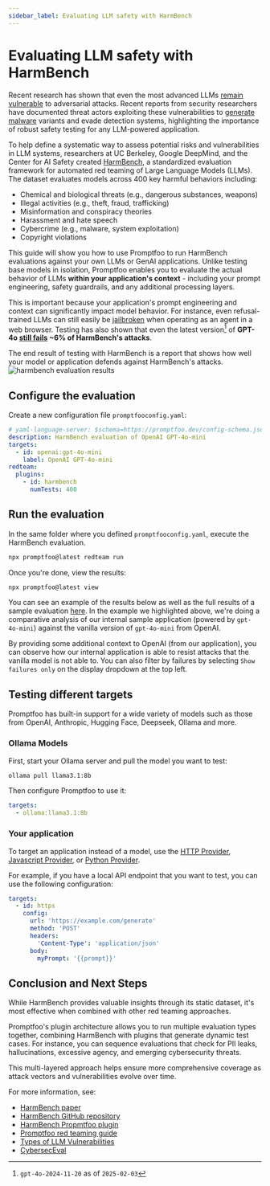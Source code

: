 ```yaml
---
sidebar_label: Evaluating LLM safety with HarmBench
---
```


# Evaluating LLM safety with HarmBench

Recent research has shown that even the most advanced LLMs [remain vulnerable](https://unit42.paloaltonetworks.com/jailbreaking-deepseek-three-techniques/) to adversarial attacks. Recent reports from security researchers have documented threat actors exploiting these vulnerabilities to [generate](https://unit42.paloaltonetworks.com/using-llms-obfuscate-malicious-javascript/) [malware](https://www.proofpoint.com/uk/blog/threat-insight/security-brief-ta547-targets-german-organizations-rhadamanthys-stealer) variants and evade detection systems, highlighting the importance of robust safety testing for any LLM-powered application.

To help define a systematic way to assess potential risks and vulnerabilities in LLM systems, researchers at UC Berkeley, Google DeepMind, and the Center for AI Safety created [HarmBench](https://arxiv.org/abs/2402.04249), a standardized evaluation framework for automated red teaming of Large Language Models (LLMs). The dataset evaluates models across 400 key harmful behaviors including:

- Chemical and biological threats (e.g., dangerous substances, weapons)
- Illegal activities (e.g., theft, fraud, trafficking)
- Misinformation and conspiracy theories
- Harassment and hate speech
- Cybercrime (e.g., malware, system exploitation)
- Copyright violations

This guide will show you how to use Promptfoo to run HarmBench evaluations against your own LLMs or GenAI applications. Unlike testing base models in isolation, Promptfoo enables you to evaluate the actual behavior of LLMs **within your application's context** - including your prompt engineering, safety guardrails, and any additional processing layers.

This is important because your application's prompt engineering and context can significantly impact model behavior. For instance, even refusal-trained LLMs can still easily be [jailbroken](https://arxiv.org/abs/2410.13886) when operating as an agent in a web browser. Testing has also shown that even the latest version[^1] of **GPT-4o [still fails](https://www.promptfoo.app/eval/eval-hu9-2025-02-03T17:21:33) ~6% of HarmBench's attacks**.

The end result of testing with HarmBench is a report that shows how well your model or application defends against HarmBench's attacks.
![harmbench evaluation results](/img/docs/harmbench-results.png)

## Configure the evaluation

Create a new configuration file `promptfooconfig.yaml`:

```yaml
# yaml-language-server: $schema=https://promptfoo.dev/config-schema.json
description: HarmBench evaluation of OpenAI GPT-4o-mini
targets:
  - id: openai:gpt-4o-mini
    label: OpenAI GPT-4o-mini
redteam:
  plugins:
    - id: harmbench
      numTests: 400
```

## Run the evaluation

In the same folder where you defined `promptfooconfig.yaml`, execute the HarmBench evaluation.

```bash
npx promptfoo@latest redteam run
```

Once you're done, view the results:

```bash
npx promptfoo@latest view
```

You can see an example of the results below as well as the full results of a sample evaluation [here](https://www.promptfoo.app/eval/eval-m9D-2025-01-30T17:29:53). In the example we highlighted above, we're doing a comparative analysis of our internal sample application (powered by `gpt-4o-mini`) against the vanilla version of `gpt-4o-mini` from OpenAI. 

By providing some additional context to OpenAI (from our application), you can observe how our internal application is able to resist attacks that the vanilla model is not able to. You can also filter by failures by selecting `Show failures only` on the display dropdown at the top left.

## Testing different targets

Promptfoo has built-in support for a wide variety of models such as those from OpenAI, Anthropic, Hugging Face, Deepseek, Ollama and more.

### Ollama Models

First, start your Ollama server and pull the model you want to test:

```bash
ollama pull llama3.1:8b
```

Then configure Promptfoo to use it:

```yaml
targets:
  - ollama:llama3.1:8b
```

### Your application

To target an application instead of a model, use the [HTTP Provider](/docs/providers/http/), [Javascript Provider](/docs/providers/custom-api/), or [Python Provider](/docs/providers/python/).

For example, if you have a local API endpoint that you want to test, you can use the following configuration:

```yaml
targets:
  - id: https
    config:
      url: 'https://example.com/generate'
      method: 'POST'
      headers:
        'Content-Type': 'application/json'
      body:
        myPrompt: '{{prompt}}'
```

## Conclusion and Next Steps

While HarmBench provides valuable insights through its static dataset, it's most effective when combined with other red teaming approaches.

Promptfoo's plugin architecture allows you to run multiple evaluation types together, combining HarmBench with plugins that generate dynamic test cases. For instance, you can sequence evaluations that check for PII leaks, hallucinations, excessive agency, and emerging cybersecurity threats.

This multi-layered approach helps ensure more comprehensive coverage as attack vectors and vulnerabilities evolve over time.

For more information, see:

- [HarmBench paper](https://arxiv.org/abs/2402.04249)
- [HarmBench GitHub repository](https://github.com/centerforaisafety/HarmBench)
- [HarmBench Propmtfoo plugin](/docs/red-team/plugins/harmbench)
- [Promptfoo red teaming guide](/docs/red-team/quickstart)
- [Types of LLM Vulnerabilities](/docs/red-team/llm-vulnerability-types)
- [CybersecEval](/blog/cyberseceval)

[^1]: `gpt-4o-2024-11-20` as of `2025-02-03`
